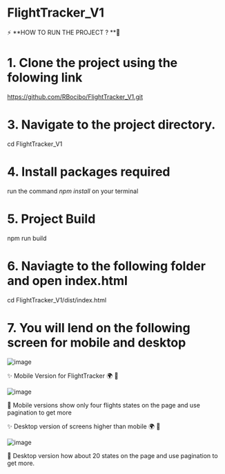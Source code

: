 # FlightTracker_V1 

⚡ **HOW TO RUN THE PROJECT ? **👷
# 1.  Clone the project using the folowing link

https://github.com/RBocibo/FlightTracker_V1.git
 
# 3. Navigate to the project directory.

cd FlightTracker_V1 

# 4.  Install packages required
  run the command *npm install* on your terminal 

# 5. Project Build

  npm run build
  
# 6.  Naviagte to the following folder and open index.html
 
 cd FlightTracker_V1/dist/index.html
  
# 7. You will lend on the following screen for mobile and desktop

![image](https://github.com/RBocibo/FlightTracker_V1/assets/99795114/e9ae741a-6b8d-4027-befd-825f4cedb3c4)


:sparkles: Mobile Version for FlightTracker :earth_africa: :round_pushpin:

![image](https://github.com/RBocibo/FlightTracker_V1/assets/99795114/d04abf9e-8de7-4eef-a266-2bd3a2d82028)

:radio_button: Mobile versions show only four flights states on the page and use pagination to get more


:sparkles: Desktop version of screens higher than mobile :earth_africa: :round_pushpin:

![image](https://github.com/RBocibo/FlightTracker_V1/assets/99795114/9625fe20-9393-4fd8-9fae-3fe44de37825)

:radio_button: Desktop version how about 20 states on the page and use pagination to get more.
